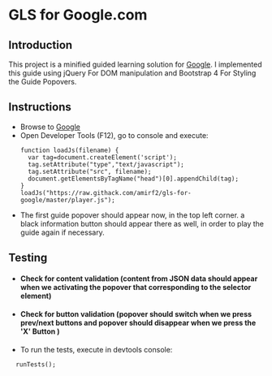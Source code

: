 # GLS for Google.com

## Introduction

This project is a minified guided learning solution for [Google](https://www.google.com/?hl=en). I implemented this guide using jQuery For DOM manipulation and Bootstrap 4 For Styling the Guide Popovers.

## Instructions

  * Browse to [Google](https://www.google.com/?hl=en)
  * Open Developer Tools (F12), go to console and execute:
    ```
    function loadJs(filename) {
      var tag=document.createElement('script');
      tag.setAttribute("type","text/javascript");
      tag.setAttribute("src", filename);
      document.getElementsByTagName("head")[0].appendChild(tag);
    }
    loadJs("https://raw.githack.com/amirf2/gls-for-google/master/player.js");
    ``` 
  * The first guide popover should appear now, in the top left corner. a black information button should appear there as well, in order to play the guide again if necessary.

## Testing
  * #### Check for content validation (content from JSON data should appear when we activating the popover that corresponding to the selector element) 
  * #### Check for button validation (popover should switch when we press prev/next buttons and popover should disappear when we press the 'X' Button ) 

 * To run the tests, execute in devtools console:
```
  runTests();
```
